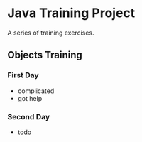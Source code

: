 # Java Training Project
A series of training exercises.

## Objects Training
### First Day
- complicated
- got help

### Second Day
- todo
